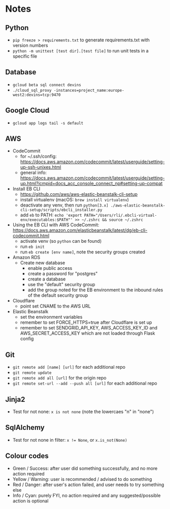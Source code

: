 # Notes

## Python

- `pip freeze > requirements.txt` to generate requirements.txt with version numbers
- `python -m unittest [test dir].[test file]` to run unit tests in a specific file

## Database

- `gcloud beta sql connect devins`
- `./cloud_sql_proxy -instances=project_name:europe-west2:devins=tcp:9470`

## Google Cloud

- `gcloud app logs tail -s default`

## AWS
- CodeCommit
  - for ~/.ssh/config: https://docs.aws.amazon.com/codecommit/latest/userguide/setting-up-ssh-unixes.html
  - general info: https://docs.aws.amazon.com/codecommit/latest/userguide/setting-up.html?icmpid=docs_acc_console_connect_np#setting-up-compat
- Install EB CLI
    - https://github.com/aws/aws-elastic-beanstalk-cli-setup
    - install virtualenv (macOS: `brew install virtualenv`)
    - deactivate any venv, then run `python[3.x] ./aws-elastic-beanstalk-cli-setup/scripts/ebcli_installer.py`
    - add `eb` to
      PATH: `echo 'export PATH="/Users/rli/.ebcli-virtual-env/executables:$PATH"' >> ~/.zshrc && source ~/.zshrc`
- Using the EB CLI with AWS CodeCommit: https://docs.aws.amazon.com/elasticbeanstalk/latest/dg/eb-cli-codecommit.html
    - activate venv (so `python` can be found)
    - run `eb init`
    - run `eb create [env name]`, note the security groups created
- Amazon RDS
    - Create new database
        - enable public access
        - create a password for "postgres"
        - create a database
        - use the "default" security group
        - add the group noted for the EB environment to the inbound rules of the default security group
- Cloudflare
    - point set CNAME to the AWS URL
- Elastic Beanstalk
    - set the environment variables
    - remember to set FORCE_HTTPS=true after Cloudflare is set up
    - remember to set SENDGRID_API_KEY, AWS_ACCESS_KEY_ID and AWS_SECRET_ACCESS_KEY which are not loaded through Flask
      config

## Git

- `git remote add [name] [url]` for each additional repo
- `git remote update`
- `git remote add all [url]` for the origin repo
- `git remote set-url --add --push all [url]` for each additional repo

## Jinja2

- Test for not none: `x is not none` (note the lowercaes "n" in "none")

## SqlAlchemy

- Test for not none in filter: `x != None`, or `x.is_not(None)`

## Colour codes

- Green / Success: after user did something successfully, and no more action required
- Yellow / Warning: user is recommended / advised to do something
- Red / Danger: after user's action failed, and user needs to try something else
- Info / Cyan: purely FYI, no action required and any suggested/possible action is optional
